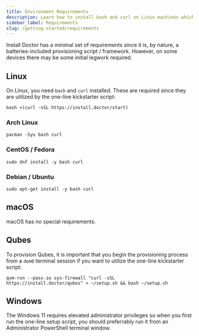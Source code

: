 ```yaml
---
title: Environment Requirements
description: Learn how to install bash and curl on Linux machines which are environment requirements for running the Install Doctor quick start one-liner script.
sidebar_label: Requirements
slug: /getting-started/requirements
---
```

Install Doctor has a minimal set of requirements since it is, by nature, a batteries-included provisioning script / framework. However, on some devices there may be some initial legwork required.

## Linux

On Linux, you need `bash` and `curl` installed. These are required since they are utilized by the one-line kickstarter script:

```shell
bash <(curl -sSL https://install.doctor/start)
```

### Arch Linux

```shell
pacman -Syu bash curl
```

### CentOS / Fedora

```shell
sudo dnf install -y bash curl
```

### Debian / Ubuntu

```shell
sudo apt-get install -y bash curl
```

## macOS

macOS has no special requirements.

## Qubes

To provision Qubes, it is important that you begin the provisioning process from a `dom0` terminal session if you want to utilize the one-line kickstarter script:

```shell
qvm-run --pass-io sys-firewall "curl -sSL https://install.doctor/qubes" > ~/setup.sh && bash ~/setup.sh
```

## Windows

The Windows 11 requires elevated administrator privileges so when you first run the one-line setup script, you should preferrably run it from an Administrator PowerShell terminal window.
